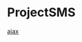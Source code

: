 # ProjectSMS
 
[ajax](E:\JAVA\JAVA\Workspace\spring-hibernate\country_foreign_one_to_many\WebContent)